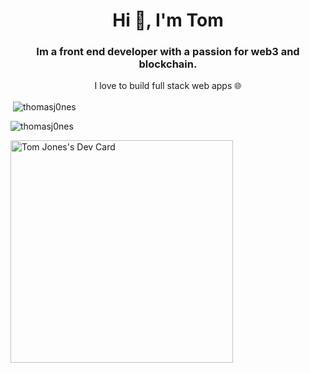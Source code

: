 <h1 align="center">Hi 👋, I'm Tom</h1>
<h3 align="center">Im a front end developer with a passion for web3 and blockchain.</h3>
<p align="center">I love to build full stack web apps 🌐</p>







<p>&nbsp;<img align="center" src="https://github-readme-stats.vercel.app/api?username=thomasj0nes&show_icons=true&locale=en" alt="thomasj0nes" /></p>

<p><img align="center" src="https://github-readme-streak-stats.herokuapp.com/?user=thomasj0nes&" alt="thomasj0nes" /></p>

<a href="https://app.daily.dev/tomjones"><img src="https://api.daily.dev/devcards/v2/93NEdSEIk2RiJWuJJPVgk.png?type=default&r=t5r" width="356" alt="Tom Jones's Dev Card"/></a>
